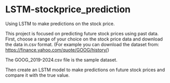 # LSTM-stockprice_prediction
Using LSTM to make predictions on the stock price.

This project is focused on predicting future stock prices using past data. 
First, choose a range of your choice on the stock price data and download the data in.csv format.
(For example you can download the dataset from: https://finance.yahoo.com/quote/GOOG/history/)

The GOOG_2019-2024.csv file is the sample dataset.

Then create an LSTM model to make predictions on future stock prices and 
compare it with the true value. 
